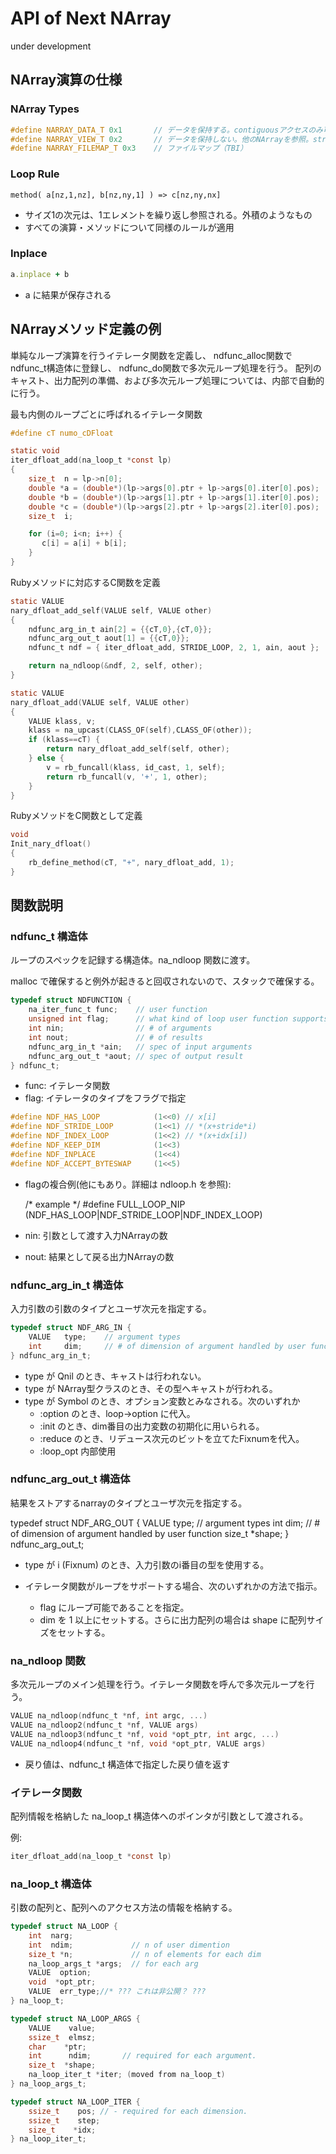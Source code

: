 # API of Next NArray

under development

## NArray演算の仕様

### NArray Types

```c
#define NARRAY_DATA_T 0x1       // データを保持する。contiguousアクセスのみ可能。
#define NARRAY_VIEW_T 0x2       // データを保持しない。他のNArrayを参照。stride/index アクセスが可能
#define NARRAY_FILEMAP_T 0x3    // ファイルマップ（TBI）
```

### Loop Rule

```
method( a[nz,1,nz], b[nz,ny,1] ) => c[nz,ny,nx]
```

* サイズ1の次元は、1エレメントを繰り返し参照される。外積のようなもの
* すべての演算・メソッドについて同様のルールが適用

### Inplace

```ruby
a.inplace + b
```

* a に結果が保存される

## NArrayメソッド定義の例

単純なループ演算を行うイテレータ関数を定義し、
ndfunc_alloc関数で ndfunc_t構造体に登録し、
ndfunc_do関数で多次元ループ処理を行う。
配列のキャスト、出力配列の準備、および多次元ループ処理については、内部で自動的に行う。

最も内側のループごとに呼ばれるイテレータ関数

```c
#define cT numo_cDFloat

static void
iter_dfloat_add(na_loop_t *const lp)
{
    size_t  n = lp->n[0];
    double *a = (double*)(lp->args[0].ptr + lp->args[0].iter[0].pos);
    double *b = (double*)(lp->args[1].ptr + lp->args[1].iter[0].pos);
    double *c = (double*)(lp->args[2].ptr + lp->args[2].iter[0].pos);
    size_t  i;

    for (i=0; i<n; i++) {
       c[i] = a[i] + b[i];
    }
}
```

Rubyメソッドに対応するC関数を定義

```c
static VALUE
nary_dfloat_add_self(VALUE self, VALUE other)
{
    ndfunc_arg_in_t ain[2] = {{cT,0},{cT,0}};
    ndfunc_arg_out_t aout[1] = {{cT,0}};
    ndfunc_t ndf = { iter_dfloat_add, STRIDE_LOOP, 2, 1, ain, aout };

    return na_ndloop(&ndf, 2, self, other);
}
```

```c
static VALUE
nary_dfloat_add(VALUE self, VALUE other)
{
    VALUE klass, v;
    klass = na_upcast(CLASS_OF(self),CLASS_OF(other));
    if (klass==cT) {
        return nary_dfloat_add_self(self, other);
    } else {
        v = rb_funcall(klass, id_cast, 1, self);
        return rb_funcall(v, '+', 1, other);
    }
}
```

RubyメソッドをC関数として定義

```c
void
Init_nary_dfloat()
{
    rb_define_method(cT, "+", nary_dfloat_add, 1);
}
```

## 関数説明

### ndfunc_t 構造体

ループのスペックを記録する構造体。na_ndloop 関数に渡す。

malloc で確保すると例外が起きると回収されないので、スタックで確保する。

```c
typedef struct NDFUNCTION {
    na_iter_func_t func;    // user function
    unsigned int flag;      // what kind of loop user function supports
    int nin;                // # of arguments
    int nout;               // # of results
    ndfunc_arg_in_t *ain;   // spec of input arguments
    ndfunc_arg_out_t *aout; // spec of output result
} ndfunc_t;
```

* func: イテレータ関数
* flag: イテレータのタイプをフラグで指定

```c
#define NDF_HAS_LOOP            (1<<0) // x[i]
#define NDF_STRIDE_LOOP         (1<<1) // *(x+stride*i)
#define NDF_INDEX_LOOP          (1<<2) // *(x+idx[i])
#define NDF_KEEP_DIM            (1<<3)
#define NDF_INPLACE             (1<<4)
#define NDF_ACCEPT_BYTESWAP     (1<<5)
```

* flagの複合例(他にもあり。詳細は ndloop.h を参照):

  /* example */ #define FULL_LOOP_NIP (NDF_HAS_LOOP|NDF_STRIDE_LOOP|NDF_INDEX_LOOP)

* nin: 引数として渡す入力NArrayの数
* nout: 結果として戻る出力NArrayの数

### ndfunc_arg_in_t 構造体

入力引数の引数のタイプとユーザ次元を指定する。

```c
typedef struct NDF_ARG_IN {
    VALUE   type;    // argument types
    int     dim;     // # of dimension of argument handled by user function
} ndfunc_arg_in_t;
```

* type が Qnil のとき、キャストは行われない。
* type が NArray型クラスのとき、その型へキャストが行われる。
* type が Symbol のとき、オプション変数とみなされる。次のいずれか
    * :option のとき、loop->option に代入。
    * :init のとき、dim番目の出力変数の初期化に用いられる。
    * :reduce のとき、リデュース次元のビットを立てたFixnumを代入。
    * :loop_opt 内部使用

### ndfunc_arg_out_t 構造体

結果をストアするnarrayのタイプとユーザ次元を指定する。

typedef struct NDF_ARG_OUT {
    VALUE   type;    // argument types
    int     dim;     // # of dimension of argument handled by user function
    size_t *shape;
} ndfunc_arg_out_t;

* type が i (Fixnum) のとき、入力引数のi番目の型を使用する。

* イテレータ関数がループをサポートする場合、次のいずれかの方法で指示。
    * flag にループ可能であることを指定。
    * dim を 1 以上にセットする。さらに出力配列の場合は shape に配列サイズをセットする。

### na_ndloop 関数

多次元ループのメイン処理を行う。イテレータ関数を呼んで多次元ループを行う。

```c
VALUE na_ndloop(ndfunc_t *nf, int argc, ...)
VALUE na_ndloop2(ndfunc_t *nf, VALUE args)
VALUE na_ndloop3(ndfunc_t *nf, void *opt_ptr, int argc, ...)
VALUE na_ndloop4(ndfunc_t *nf, void *opt_ptr, VALUE args)
```

* 戻り値は、ndfunc_t 構造体で指定した戻り値を返す

### イテレータ関数

配列情報を格納した na_loop_t 構造体へのポインタが引数として渡される。

例: 

```c
iter_dfloat_add(na_loop_t *const lp)
```

### na_loop_t 構造体

引数の配列と、配列へのアクセス方法の情報を格納する。

```c
typedef struct NA_LOOP {
    int  narg;
    int  ndim;             // n of user dimention
    size_t *n;             // n of elements for each dim
    na_loop_args_t *args;  // for each arg
    VALUE  option;
    void  *opt_ptr;
    VALUE  err_type;//* ??? これは非公開？ ???
} na_loop_t;
```

```c
typedef struct NA_LOOP_ARGS {
    VALUE    value;
    ssize_t  elmsz;
    char    *ptr;
    int      ndim;       // required for each argument.
    size_t  *shape;
    na_loop_iter_t *iter; (moved from na_loop_t)
} na_loop_args_t;
```

```c
typedef struct NA_LOOP_ITER {
    ssize_t    pos; // - required for each dimension.
    ssize_t    step;
    size_t    *idx;
} na_loop_iter_t;
```
